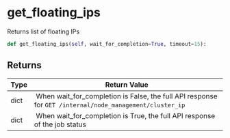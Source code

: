 # get_floating_ips

Returns list of floating IPs

```py
def get_floating_ips(self, wait_for_completion=True, timeout=15):
```



## Returns

| Type | Return Value                                                                                  |
|------|-----------------------------------------------------------------------------------------------|
| dict | When wait_for_completion is False, the full API response for `GET /internal/node_management/cluster_ip` |
| dict | When wait_for_completion is True, the full API response of the job status |



